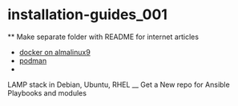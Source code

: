 # installation-guides_001

** Make separate folder with README for internet articles

- [docker on almalinux9](https://wiki.crowncloud.net/?How_to_Install_Docker_on_AlmaLinux_9)
- [podman](https://podman.io/docs)
- 

LAMP stack in Debian, Ubuntu, RHEL __ Get a New repo for Ansible Playbooks and modules
